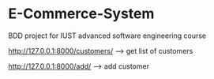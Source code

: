 # E-Commerce-System
BDD project for IUST advanced software engineering course

http://127.0.0.1:8000/customers/ --> get list of customers

http://127.0.0.1:8000/add/ --> add customer
